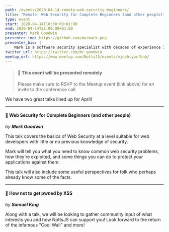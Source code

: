 ```yaml
---
path: /events/2020-04-14-remote-web-security-beginners/
title: "Remote: Web Security for Complete Beginners (and other people)"
type: event
start: 2020-04-14T18:00:00+01:00
end: 2020-04-14T21:00:00+01:00
presenter: Mark Goodwin
presenter_img: https://github.com/mozmark.png
presenter_bio: |
    Mark is a software security specialist with decades of experience in building and securing Internet facing systems. Mark currently works for [Mozilla](https://www.mozilla.org/) on the Firefox web browser.
twitter_url: https://twitter.com/mr_goodwin
meetup_url: https://www.meetup.com/NottsJS/events/vjnvhrybcfbnb/
---
```


> #### 🎥 This event will be presented remotely
>
> Please make sure to RSVP to the Meetup event (link above) for an invite to the conference call.

We have two great talks lined up for April!

---

#### 🎤 Web Security for Complete Beginners (and other people)
_by **Mark Goodwin**_

This talk covers the basics of Web Security at a level suitable for web developers with little or no previous knowledge of security.

Mark will tell you what you need to know common web security problems, how they're exploited, and some things you can do to protect your applications against them.

This talk will also include some useful perspectives for folk who perhaps already know some of the facts.

---

#### 🎤 How not to get pwned by XSS
_by **Samuel King**_

Along with a talk, we will be looking to gather community input of what interests you and how NottsJS can support you! Look forward to the return of the infamous "Cool Wall" and more!
